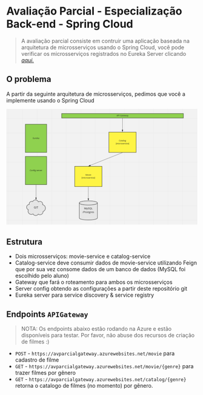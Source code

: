 # Avaliação Parcial - Especialização Back-end - Spring Cloud
> A avaliação parcial consiste em contruir uma aplicação baseada na arquitetura
> de microsserviços usando o Spring Cloud, você pode verificar os microsserviços registrados no Eureka Server
> clicando [_aqui._](https://avparcialeurekaserver.azurewebsites.net)

## O problema

A partir da seguinte arquitetura de microsserviços, pedimos que você a implemente usando o Spring Cloud

![Arquitetura de Microsserviços](arquitetura.png)

## Estrutura

- Dois microsserviços: movie-service e catalog-service
- Catalog-service deve consumir dados de movie-service utilizando Feign que por sua vez consome dados de um banco de dados (MySQL foi escolhido pelo aluno)
- Gateway que fará o roteamento para ambos os microsserviços
- Server config obtendo as configurações a partir deste repositório git
- Eureka server para service discovery & service registry

## Endpoints `APIGateway`
> NOTA: Os endpoints abaixo estão rodando na Azure e estão disponíveis para testar.
> Por favor, não abuse dos recursos de criação de filmes :)
- `POST`  - `https://avparcialgateway.azurewebsites.net/movie` para cadastro de filme
- `GET`   - `https://avparcialgateway.azurewebsites.net/movie/{genre}` para trazer filmes por gênero
- `GET`   - `https://avparcialgateway.azurewebsites.net/catalog/{genre}` retorna o catalogo de filmes (no momento) por gênero.